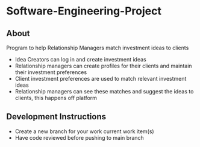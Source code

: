 # Software-Engineering-Project

## About

Program to help Relationship Managers match investment ideas to clients
- Idea Creators can log in and create investment ideas
- Relationship managers can create profiles for their clients and maintain their investment preferences
- Client investment preferences are used to match relevant investment ideas
- Relationship managers can see these matches and suggest the ideas to clients, this happens off platform

## Development Instructions

- Create a new branch for your work current work item(s)
- Have code reviewed before pushing to main branch
